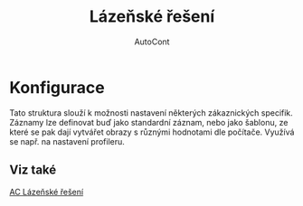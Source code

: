 ﻿---
    title: "Lázeňské řešení"
    author: AutoCont
    ms.date: 04/30/2018
    ms.topic: article
    ms.prod: dynamics-nav-2017
    ms.contentlocale: cs-cz
    ms.lasthandoff: 04/30/2018
---

# Konfigurace
Tato struktura slouží k možnosti nastavení některých zákaznických specifik. Záznamy lze definovat buď jako standardní záznam, nebo jako šablonu, ze které se pak dají vytvářet obrazy s různými hodnotami dle počítače. Využívá se např. na nastavení profileru. 

## <a name="see-also"></a>Viz také
[AC Lázeňské řešení](ac-spa-solution.md)